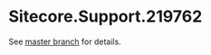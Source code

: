 # Sitecore.Support.219762

See [master branch](https://github.com/sitecoresupport/Sitecore.Support.219762) for details.